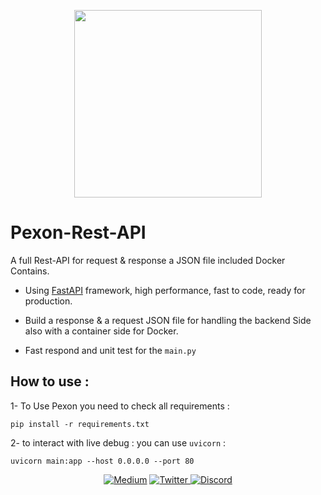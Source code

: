 <p align="center">
<img src="https://fastapi.tiangolo.com/img/logo-margin/logo-teal.png" width="300px">
</p>

# Pexon-Rest-API

A full Rest-API for request & response a JSON file included Docker Contains.

- Using [FastAPI](https://fastapi.tiangolo.com/) framework, high performance, fast to code, ready for production.

- Build a response & a request JSON file for handling the backend Side also with a container side for Docker.

- Fast respond and unit test for the `main.py`

## How to use :

1- To Use Pexon you need to check all requirements : 

```
pip install -r requirements.txt
```

2- to interact with live debug : you can use `uvicorn` :

```
uvicorn main:app --host 0.0.0.0 --port 80
```

<p align="center">
    <a href="https://yassertahiri.medium.com/">
    <img alt="Medium" src="https://img.shields.io/badge/Medium%20-%23000000.svg?&style=for-the-badge&logo=Medium&logoColor=white"/></a>
    <a href="https://twitter.com/THyasser1">
    <img alt="Twitter" src="https://img.shields.io/badge/Twitter%20-%231DA1F2.svg?&style=for-the-badge&logo=Twitter&logoColor=white"</a>
    <a href="https://discord.gg/crNvkTYPYG">
    <img alt="Discord" src="https://img.shields.io/badge/Discord%20-%237289DA.svg?&style=for-the-badge&logo=discord&logoColor=white"/></a>
</p>
